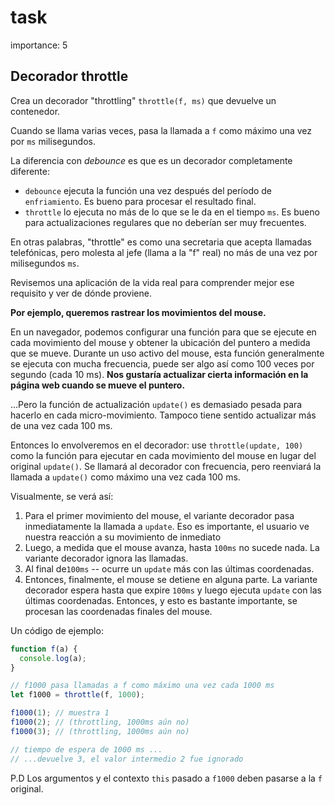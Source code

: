 # task

importance: 5

## Decorador throttle

Crea un decorador "throttling" `throttle(f, ms)` que devuelve un contenedor.

Cuando se llama varias veces, pasa la llamada a `f` como máximo una vez por `ms` milisegundos.

La diferencia con _debounce_ es que es un decorador completamente diferente:

* `debounce` ejecuta la función una vez después del período de `enfriamiento`. Es bueno para procesar el resultado final.
* `throttle` lo ejecuta no más de lo que se le da en el tiempo `ms`. Es bueno para actualizaciones regulares que no deberían ser muy frecuentes.

En otras palabras, "throttle" es como una secretaria que acepta llamadas telefónicas, pero molesta al jefe \(llama a la "f" real\) no más de una vez por milisegundos `ms`.

Revisemos una aplicación de la vida real para comprender mejor ese requisito y ver de dónde proviene.

**Por ejemplo, queremos rastrear los movimientos del mouse.**

En un navegador, podemos configurar una función para que se ejecute en cada movimiento del mouse y obtener la ubicación del puntero a medida que se mueve. Durante un uso activo del mouse, esta función generalmente se ejecuta con mucha frecuencia, puede ser algo así como 100 veces por segundo \(cada 10 ms\). **Nos gustaría actualizar cierta información en la página web cuando se mueve el puntero.**

...Pero la función de actualización `update()` es demasiado pesada para hacerlo en cada micro-movimiento. Tampoco tiene sentido actualizar más de una vez cada 100 ms.

Entonces lo envolveremos en el decorador: use `throttle(update, 100)` como la función para ejecutar en cada movimiento del mouse en lugar del original `update()`. Se llamará al decorador con frecuencia, pero reenviará la llamada a `update()` como máximo una vez cada 100 ms.

Visualmente, se verá así:

1. Para el primer movimiento del mouse, el variante decorador pasa inmediatamente la llamada a `update`. Eso es importante, el usuario ve nuestra reacción a su movimiento de inmediato
2. Luego, a medida que el mouse avanza, hasta `100ms` no sucede nada. La variante decorador ignora las llamadas.
3. Al final de`100ms` -- ocurre un `update` más con las últimas coordenadas.
4. Entonces, finalmente, el mouse se detiene en alguna parte. La variante decorador espera hasta que expire `100ms` y luego ejecuta `update` con las últimas coordenadas. Entonces, y esto es bastante importante, se procesan las coordenadas finales del mouse.

Un código de ejemplo:

```javascript
function f(a) {
  console.log(a);
}

// f1000 pasa llamadas a f como máximo una vez cada 1000 ms
let f1000 = throttle(f, 1000);

f1000(1); // muestra 1
f1000(2); // (throttling, 1000ms aún no)
f1000(3); // (throttling, 1000ms aún no)

// tiempo de espera de 1000 ms ...
// ...devuelve 3, el valor intermedio 2 fue ignorado
```

P.D Los argumentos y el contexto `this` pasado a `f1000` deben pasarse a la `f` original.

